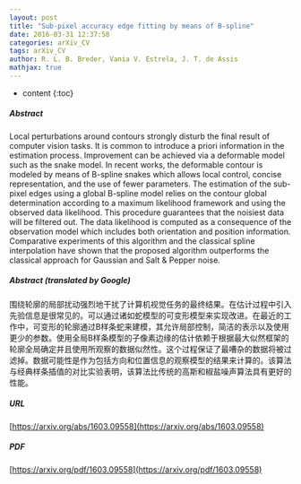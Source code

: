 ```yaml
---
layout: post
title: "Sub-pixel accuracy edge fitting by means of B-spline"
date: 2016-03-31 12:37:58
categories: arXiv_CV
tags: arXiv_CV
author: R. L. B. Breder, Vania V. Estrela, J. T. de Assis
mathjax: true
---
```


* content
{:toc}

##### Abstract
Local perturbations around contours strongly disturb the final result of computer vision tasks. It is common to introduce a priori information in the estimation process. Improvement can be achieved via a deformable model such as the snake model. In recent works, the deformable contour is modeled by means of B-spline snakes which allows local control, concise representation, and the use of fewer parameters. The estimation of the sub-pixel edges using a global B-spline model relies on the contour global determination according to a maximum likelihood framework and using the observed data likelihood. This procedure guarantees that the noisiest data will be filtered out. The data likelihood is computed as a consequence of the observation model which includes both orientation and position information. Comparative experiments of this algorithm and the classical spline interpolation have shown that the proposed algorithm outperforms the classical approach for Gaussian and Salt & Pepper noise.

##### Abstract (translated by Google)
围绕轮廓的局部扰动强烈地干扰了计算机视觉任务的最终结果。在估计过程中引入先验信息是很常见的。可以通过诸如蛇模型的可变形模型来实现改进。在最近的工作中，可变形的轮廓通过B样条蛇来建模，其允许局部控制，简洁的表示以及使用更少的参数。使用全局B样条模型的子像素边缘的估计依赖于根据最大似然框架的轮廓全局确定并且使用所观察的数据似然性。这个过程保证了最嘈杂的数据将被过滤掉。数据可能性是作为包括方向和位置信息的观察模型的结果来计算的。该算法与经典样条插值的对比实验表明，该算法比传统的高斯和椒盐噪声算法具有更好的性能。

##### URL
[https://arxiv.org/abs/1603.09558](https://arxiv.org/abs/1603.09558)

##### PDF
[https://arxiv.org/pdf/1603.09558](https://arxiv.org/pdf/1603.09558)

